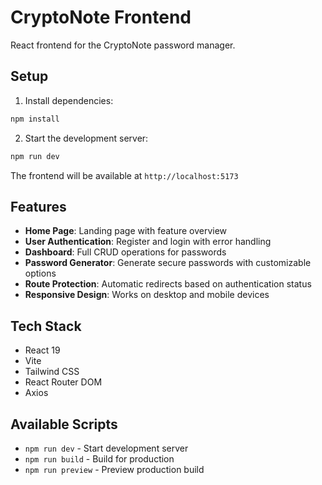 # CryptoNote Frontend

React frontend for the CryptoNote password manager.

## Setup

1. Install dependencies:
```bash
npm install
```

2. Start the development server:
```bash
npm run dev
```

The frontend will be available at `http://localhost:5173`

## Features

- **Home Page**: Landing page with feature overview
- **User Authentication**: Register and login with error handling
- **Dashboard**: Full CRUD operations for passwords
- **Password Generator**: Generate secure passwords with customizable options
- **Route Protection**: Automatic redirects based on authentication status
- **Responsive Design**: Works on desktop and mobile devices

## Tech Stack

- React 19
- Vite
- Tailwind CSS
- React Router DOM
- Axios

## Available Scripts

- `npm run dev` - Start development server
- `npm run build` - Build for production
- `npm run preview` - Preview production build
